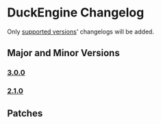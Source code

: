 # DuckEngine Changelog

Only [supported versions](SECURITY.md#Supported\Versions)' changelogs will be added.

## Major and Minor Versions

### **[3.0.0](CHANGELOG.3.0.0.md)**

### [2.1.0](CHANGELOG.2.1.0.md)

## Patches
